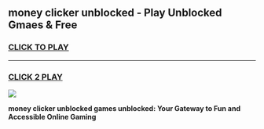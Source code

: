 
## money clicker unblocked - Play Unblocked Gmaes & Free
<h3>
<a href="https://news.freeplayer.one?title=money_clicker_unblocked&ref=16F">CLICK TO PLAY</a></h3>
<hr>

<h3>
<a href="https://news.freeplayer.one?title=money_clicker_unblocked&ref=16F">CLICK 2 PLAY</a>
  
</h3>

<a href="https://news.freeplayer.one?title=money_clicker_unblocked&ref=16F/"><img src="https://clearcache.store/games.png"></a>


**money clicker unblocked games unblocked: Your Gateway to Fun and Accessible Online Gaming**
